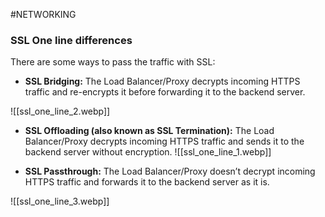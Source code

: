 #NETWORKING 

### SSL One line differences

There are some ways to pass the traffic with SSL: 

- **SSL Bridging:** The Load Balancer/Proxy decrypts incoming HTTPS traffic and re-encrypts it before forwarding it to the backend server.

![[ssl_one_line_2.webp]]

- **SSL Offloading (also known as SSL Termination):** The Load Balancer/Proxy decrypts incoming HTTPS traffic and sends it to the backend server without encryption.
![[ssl_one_line_1.webp]]



- **SSL Passthrough:** The Load Balancer/Proxy doesn’t decrypt incoming HTTPS traffic and forwards it to the backend server as it is.

![[ssl_one_line_3.webp]]
